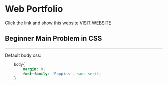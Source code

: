 # Web Portfolio

Click the link and show this website [VISIT WEBSITE](https://webdeveloperbashar.github.io/web-portfolio/ "Show Website")

## Beginner Main Problem in CSS
---
<p>Default body css:</p>

```CSS
    body{
        margin: 0;
        font-family: 'Poppins', sans-serif;
    }
```
